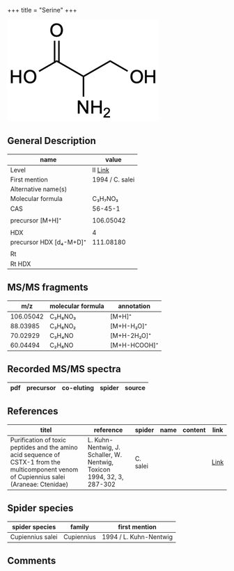 +++
title = "Serine"
+++

![](/img/Serine.png)

## General Description

| name                    | value           |
|-------------------------|-----------------|
| Level                   | II [Link](http://massbank.jp/RecordDisplay.jsp?id=PB000401)             |
| First mention           | 1994 / C. salei |
| Alternative name(s)     |                 |
| Molecular formula       | C₃H₇NO₃         |
| CAS                     | 56-45-1         |
|                         |                 |
| precursor [M+H]⁺        | 106.05042       |
|                         |                 |
| HDX                     | 4               |
| precursor HDX [d₄-M+D]⁺ | 111.08180       |
|                         |                 |
| Rt                      |                 |
| Rt HDX                  |                 |

## MS/MS fragments

| m/z       | molecular formula | annotation   |
|-----------|-------------------|--------------|
| 106.05042 | C₃H₈NO₃           | [M+H]⁺       |
| 88.03985  | C₃H₆NO₂           | [M+H-H₂O]⁺   |
| 70.02929  | C₃H₄NO            | [M+H-2H₂O]⁺  |
| 60.04494  | C₂H₆NO            | [M+H-HCOOH]⁺ |

## Recorded MS/MS spectra

| pdf | precursor | co-eluting | spider    | source                       |
|-----|-----------|------------|-----------|------------------------------|

## References

| titel  | reference | spider | name | content | link |
|--------|-----------|--------|------|---------|------|
| Purification of toxic peptides and the amino acid sequence of CSTX-1 from the multicomponent venom of Cupiennius salei (Araneae: Ctenidae) | L. Kuhn-Nentwig, J. Schaller, W. Nentwig, Toxicon 1994, 32, 3, 287-302 | C. salei |      |         | [Link](https://doi.org/10.1016/0041-0101(94)90082-5) |

## Spider species

| spider species   | family     | first mention          |
|------------------|------------|------------------------|
| Cupiennius salei | Cupiennius | 1994 / L. Kuhn-Nentwig |

## Comments